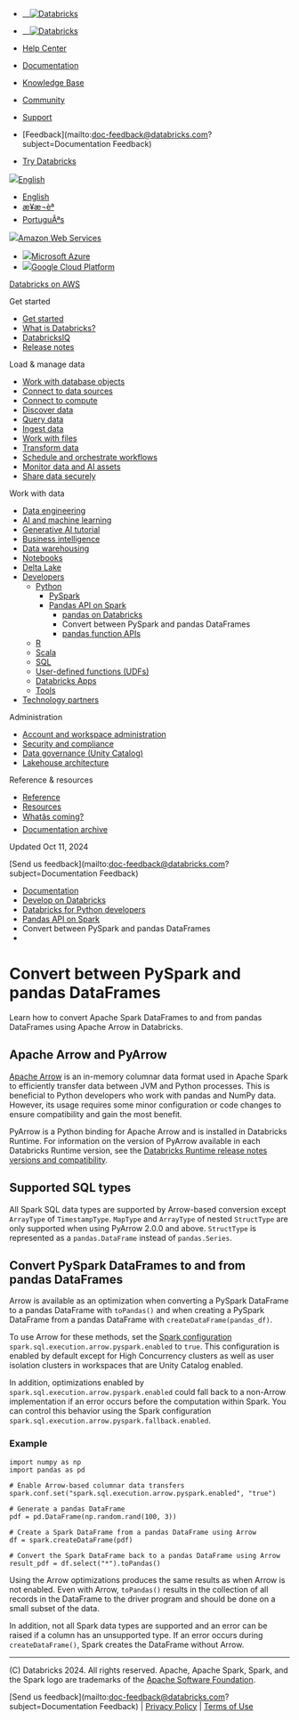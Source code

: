   * __[![Databricks](../_static/small-scale-lockup-full-color-rgb.svg)](https://www.databricks.com/)

  * __[![Databricks](../_static/small-scale-lockup-full-color-rgb.svg)](https://www.databricks.com/)
  * [Help Center](https://help.databricks.com/s/)
  * [Documentation](https://docs.databricks.com/en/index.html)
  * [Knowledge Base](https://kb.databricks.com/)

  * [Community](https://community.databricks.com)
  * [Support](https://help.databricks.com)
  * [Feedback](mailto:doc-feedback@databricks.com?subject=Documentation Feedback)
  * [Try Databricks](https://databricks.com/try-databricks)

[![](../_static/icons/globe.png)English](javascript:void\(0\))

  * [English](../../en/pandas/pyspark-pandas-conversion.html)
  * [æ¥æ¬èª](../../ja/pandas/pyspark-pandas-conversion.html)
  * [PortuguÃªs](../../pt/pandas/pyspark-pandas-conversion.html)

[![](../_static/icons/aws.svg)Amazon Web Services](javascript:void\(0\))

  * [![](../_static/icons/azure.svg)Microsoft Azure](https://learn.microsoft.com/azure/databricks/pandas/pyspark-pandas-conversion)
  * [![](../_static/icons/gcp.svg)Google Cloud Platform](https://docs.gcp.databricks.com/pandas/pyspark-pandas-conversion.html)

[Databricks on AWS](../index.html)

Get started

  * [Get started](../getting-started/index.html)
  * [What is Databricks?](../introduction/index.html)
  * [DatabricksIQ](../databricksiq/index.html)
  * [Release notes](../release-notes/index.html)

Load & manage data

  * [Work with database objects](../database-objects/index.html)
  * [Connect to data sources](../connect/index.html)
  * [Connect to compute](../compute/index.html)
  * [Discover data](../discover/index.html)
  * [Query data](../query/index.html)
  * [Ingest data](../ingestion/index.html)
  * [Work with files](../files/index.html)
  * [Transform data](../transform/index.html)
  * [Schedule and orchestrate workflows](../jobs/index.html)
  * [Monitor data and AI assets](../lakehouse-monitoring/index.html)
  * [Share data securely](../data-sharing/index.html)

Work with data

  * [Data engineering](../workspace-index.html)
  * [AI and machine learning](../machine-learning/index.html)
  * [Generative AI tutorial](../generative-ai/tutorials/ai-cookbook/index.html)
  * [Business intelligence](../ai-bi/index.html)
  * [Data warehousing](../sql/index.html)
  * [Notebooks](../notebooks/index.html)
  * [Delta Lake](../delta/index.html)
  * [Developers](../languages/index.html)
    * [Python](../languages/python.html)
      * [PySpark](../pyspark/index.html)
      * [Pandas API on Spark](pandas-on-spark.html)
        * [pandas on Databricks](index.html)
        * Convert between PySpark and pandas DataFrames
        * [pandas function APIs](pandas-function-apis.html)
    * [R](../sparkr/index.html)
    * [Scala](../languages/scala.html)
    * [SQL](../sql/language-manual/index.html)
    * [User-defined functions (UDFs)](../udf/index.html)
    * [Databricks Apps](../dev-tools/databricks-apps/index.html)
    * [Tools](../dev-tools/index.html)
  * [Technology partners](../integrations/index.html)

Administration

  * [Account and workspace administration](../admin/index.html)
  * [Security and compliance](../security/index.html)
  * [Data governance (Unity Catalog)](../data-governance/index.html)
  * [Lakehouse architecture](../lakehouse-architecture/index.html)

Reference & resources

  * [Reference](../reference/api.html)
  * [Resources](../resources/index.html)
  * [Whatâs coming?](../whats-coming.html)
  * [Documentation archive](../archive/index.html)

Updated Oct 11, 2024

[Send us feedback](mailto:doc-feedback@databricks.com?subject=Documentation
Feedback)

  * [Documentation](../index.html)
  * [Develop on Databricks](../languages/index.html)
  * [Databricks for Python developers](../languages/python.html)
  * [Pandas API on Spark](pandas-on-spark.html)
  * Convert between PySpark and pandas DataFrames
  * 

# Convert between PySpark and pandas DataFrames

Learn how to convert Apache Spark DataFrames to and from pandas DataFrames
using Apache Arrow in Databricks.

## Apache Arrow and PyArrow

[Apache Arrow](https://arrow.apache.org/) is an in-memory columnar data format
used in Apache Spark to efficiently transfer data between JVM and Python
processes. This is beneficial to Python developers who work with pandas and
NumPy data. However, its usage requires some minor configuration or code
changes to ensure compatibility and gain the most benefit.

PyArrow is a Python binding for Apache Arrow and is installed in Databricks
Runtime. For information on the version of PyArrow available in each
Databricks Runtime version, see the [Databricks Runtime release notes versions
and compatibility](../release-notes/runtime/index.html).

## Supported SQL types

All Spark SQL data types are supported by Arrow-based conversion except
`ArrayType` of `TimestampType`. `MapType` and `ArrayType` of nested
`StructType` are only supported when using PyArrow 2.0.0 and above.
`StructType` is represented as a `pandas.DataFrame` instead of
`pandas.Series`.

## Convert PySpark DataFrames to and from pandas DataFrames

Arrow is available as an optimization when converting a PySpark DataFrame to a
pandas DataFrame with `toPandas()` and when creating a PySpark DataFrame from
a pandas DataFrame with `createDataFrame(pandas_df)`.

To use Arrow for these methods, set the [Spark
configuration](../compute/configure.html#spark-configuration)
`spark.sql.execution.arrow.pyspark.enabled` to `true`. This configuration is
enabled by default except for High Concurrency clusters as well as user
isolation clusters in workspaces that are Unity Catalog enabled.

In addition, optimizations enabled by
`spark.sql.execution.arrow.pyspark.enabled` could fall back to a non-Arrow
implementation if an error occurs before the computation within Spark. You can
control this behavior using the Spark configuration
`spark.sql.execution.arrow.pyspark.fallback.enabled`.

### Example

    
    
    import numpy as np
    import pandas as pd
    
    # Enable Arrow-based columnar data transfers
    spark.conf.set("spark.sql.execution.arrow.pyspark.enabled", "true")
    
    # Generate a pandas DataFrame
    pdf = pd.DataFrame(np.random.rand(100, 3))
    
    # Create a Spark DataFrame from a pandas DataFrame using Arrow
    df = spark.createDataFrame(pdf)
    
    # Convert the Spark DataFrame back to a pandas DataFrame using Arrow
    result_pdf = df.select("*").toPandas()
    

Using the Arrow optimizations produces the same results as when Arrow is not
enabled. Even with Arrow, `toPandas()` results in the collection of all
records in the DataFrame to the driver program and should be done on a small
subset of the data.

In addition, not all Spark data types are supported and an error can be raised
if a column has an unsupported type. If an error occurs during
`createDataFrame()`, Spark creates the DataFrame without Arrow.

* * *

(C) Databricks 2024. All rights reserved. Apache, Apache Spark, Spark, and the
Spark logo are trademarks of the [Apache Software
Foundation](http://www.apache.org/).

[Send us feedback](mailto:doc-feedback@databricks.com?subject=Documentation Feedback) | [Privacy Policy](https://databricks.com/privacy-policy) | [Terms of Use](https://databricks.com/terms-of-use)

